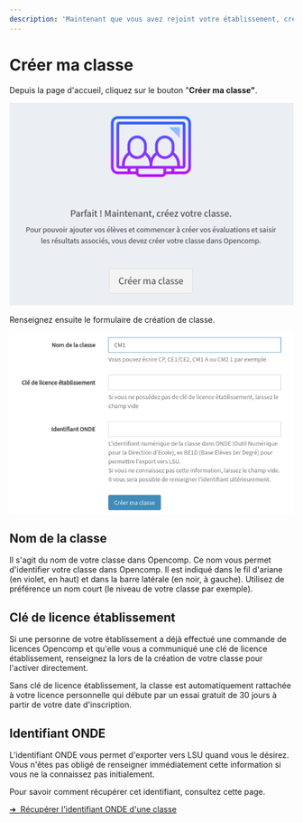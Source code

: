 ```yaml
---
description: 'Maintenant que vous avez rejoint votre établissement, créons votre classe.'
---
```


# Créer ma classe

Depuis la page d'accueil, cliquez sur le bouton "**Créer ma classe"**.

![&#xC9;cran permettant de cr&#xE9;er une classe](../.gitbook/assets/creer-classe-cta.png)

Renseignez ensuite le formulaire de création de classe.

![Formulaire de cr&#xE9;ation de classe.](../.gitbook/assets/creer-classe.png)

## Nom de la classe

Il s'agit du nom de votre classe dans Opencomp. Ce nom vous permet d'identifier votre classe dans Opencomp. Il est indiqué dans le fil d'ariane \(en violet, en haut\) et dans la barre latérale \(en noir, à gauche\). Utilisez de préférence un nom court \(le niveau de votre classe par exemple\).

## Clé de licence établissement

Si une personne de votre établissement a déjà effectué une commande de licences Opencomp et qu'elle vous a communiqué une clé de licence établissement, renseignez la lors de la création de votre classe pour l'activer directement.

Sans clé de licence établissement, la classe est automatiquement rattachée à votre licence personnelle qui débute par un essai gratuit de 30 jours à partir de votre date d'inscription.

## Identifiant ONDE

L’identifiant ONDE vous permet d'exporter vers LSU quand vous le désirez. Vous n'êtes pas obligé de renseigner immédiatement cette information si vous ne la connaissez pas initialement.

Pour savoir comment récupérer cet identifiant, consultez cette page.

<div class="pagination-nav__item">
<a class="pagination-nav__link" href="/aide-onde-directeurs/recuperer-lid-onde-dune-classe/">
    <div class="pagination-nav__label">➜&nbsp;&nbsp;Récupérer l'identifiant ONDE d'une classe</div>
</a>
</div>

